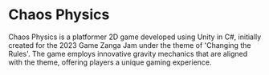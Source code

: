 # Chaos Physics

Chaos Physics is a platformer 2D game developed using Unity in C#, initially created for the 2023 Game Zanga Jam under the theme of 'Changing the Rules'. The game employs innovative gravity mechanics that are aligned with the theme, offering players a unique gaming experience.
